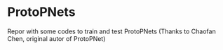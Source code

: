 # ProtoPNets
Repor with some codes to train and test ProtoPNets (Thanks to Chaofan Chen, original autor of ProtoPNet)
